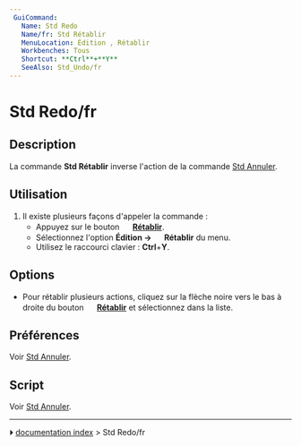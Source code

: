 ```yaml
---
 GuiCommand:
   Name: Std Redo
   Name/fr: Std Rétablir
   MenuLocation: Édition , Rétablir
   Workbenches: Tous
   Shortcut: **Ctrl**+**Y**
   SeeAlso: Std_Undo/fr
---
```


# Std Redo/fr

## Description

La commande **Std Rétablir** inverse l\'action de la commande [Std Annuler](Std_Undo/fr.md).



## Utilisation

1.  Il existe plusieurs façons d\'appeler la commande :
    -   Appuyez sur le bouton **<img src="images/Std_Redo.svg" width=16px> [Rétablir](Std_Redo/fr.md)**.
    -   Sélectionnez l\'option **Édition → <img src="images/Std_Redo.svg" width=16px> Rétablir** du menu.
    -   Utilisez le raccourci clavier : **Ctrl**+**Y**.

## Options

-   Pour rétablir plusieurs actions, cliquez sur la flèche noire vers le bas à droite du bouton **<img src="images/Std_Redo.svg" width=16px> [Rétablir](Std_Redo.md)** et sélectionnez dans la liste.



## Préférences

Voir [Std Annuler](Std_Undo/fr#Préférences.md).



## Script

Voir [Std Annuler](Std_Undo/fr#Script.md).



---
⏵ [documentation index](../README.md) > Std Redo/fr
